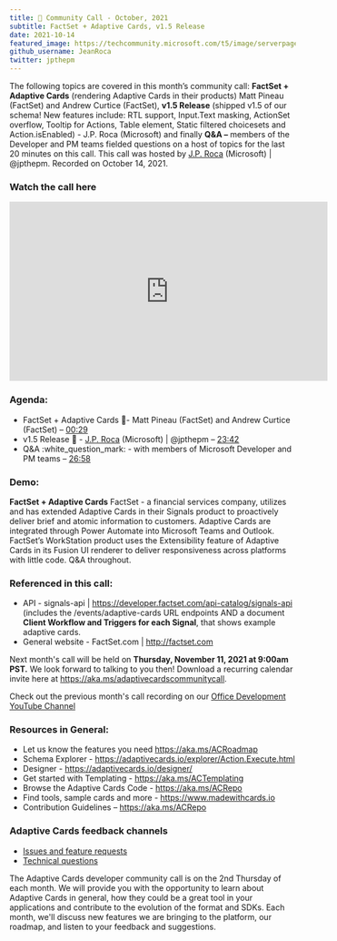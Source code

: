 ```yaml
---
title: 📣 Community Call - October, 2021
subtitle: FactSet + Adaptive Cards, v1.5 Release
date: 2021-10-14
featured_image: https://techcommunity.microsoft.com/t5/image/serverpage/image-id/324683iE137929D200330F1/image-size/large?v=v2&px=999
github_username: JeanRoca
twitter: jpthepm
---
```


The following topics are covered in this month’s community call: **FactSet + Adaptive Cards** (rendering Adaptive Cards in their products) Matt Pineau (FactSet) and Andrew Curtice (FactSet), **v1.5 Release** (shipped v1.5 of our schema!  New features include: RTL support, Input.Text masking, ActionSet overflow, Tooltip for Actions, Table element, Static filtered choicesets and Action.isEnabled) - J.P. Roca (Microsoft) and finally **Q&A –** members of the Developer and PM teams fielded questions on a host of topics for the last 20 minutes on this call.   This call was hosted by [J.P. Roca](http://twitter.com/jpthepm) (Microsoft) | @jpthepm.  Recorded on October 14, 2021.

### Watch the call here

<iframe width="560" height="315" src="https://www.youtube.com/embed/zr8TiZZB5_k" title="YouTube video player" frameborder="0" allow="accelerometer; autoplay; clipboard-write; encrypted-media; gyroscope; picture-in-picture" allowfullscreen></iframe>

### Agenda:
- FactSet + Adaptive Cards **🤝**- Matt Pineau (FactSet) and Andrew Curtice (FactSet) – [00:29](https://youtu.be/zr8TiZZB5_k?t=29)
- v1.5 Release **📢** - [J.P. Roca](http://twitter.com/jpthepm) (Microsoft) | @jpthepm – [23:42](https://youtu.be/zr8TiZZB5_k?t=1422)
- Q&A :white_question_mark: - with members of Microsoft Developer and PM teams – [26:58](https://youtu.be/zr8TiZZB5_k?t=1618)

### Demo:
**FactSet + Adaptive Cards**   FactSet - a financial services company, utilizes and has extended Adaptive Cards in their Signals product to proactively deliver brief and atomic information to customers.  Adaptive Cards are integrated through Power Automate into Microsoft Teams and Outlook.  FactSet’s WorkStation product uses the Extensibility feature of Adaptive Cards in its Fusion UI renderer to deliver responsiveness across platforms with little code.  Q&A throughout.       

### Referenced in this call:
- API - signals-api | https://developer.factset.com/api-catalog/signals-api (includes the /events/adaptive-cards URL endpoints AND a document **Client Workflow and Triggers for each Signal**, that shows example adaptive cards.
- General website - FactSet.com | http://factset.com


Next month's call will be held on **Thursday, November 11, 2021 at 9:00am PST.** We look forward to talking to you then! Download a recurring calendar invite here at <https://aka.ms/adaptivecardscommunitycall>.

Check out the previous month's call recording on our [Office Development YouTube Channel](https://www.youtube.com/channel/UCV_6HOhwxYLXAGd-JOqKPoQ)

### Resources in General: 
- Let us know the features you need    https://aka.ms/ACRoadmap
- Schema Explorer - https://adaptivecards.io/explorer/Action.Execute.html
- Designer - https://adaptivecards.io/designer/ 
- Get started with Templating - https://aka.ms/ACTemplating
- Browse the Adaptive Cards Code - https://aka.ms/ACRepo
- Find tools, sample cards and more - https://www.madewithcards.io
- Contribution Guidelines – https://aka.ms/ACRepo 

### Adaptive Cards feedback channels

-   [Issues and feature requests](https://github.com/Microsoft/AdaptiveCards/issues)
-   [Technical questions](https://stackoverflow.com/questions/tagged/adaptive-cards)

The Adaptive Cards developer community call is on the 2nd Thursday of each month. We will provide you with the opportunity to learn about Adaptive Cards in general, how they could be a great tool in your applications and contribute to the evolution of the format and SDKs. Each month, we'll discuss new features we are bringing to the platform, our roadmap, and listen to your feedback and suggestions.